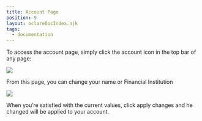 ```yaml
---
title: Account Page
position: 9
layout: oclareDocIndex.njk
tags:
  - documentation
---
```

To access the account page, simply click the account icon in the top bar of any page:<!--StartFragment-->

![](https://lh6.googleusercontent.com/7sm6nOdys7XHKG48o8TKhDf1AjD7nx_fu8OKhThJpdGlFkHx1t2oJag4iwlwncPHHQW0ALmA-zo4L5Wju4_aMmO0sZqCyMfpoq_CF6QfPzzAryIdvNivt4AXzehtIyMsPvaJcKEI)

From this page, you can change your name or Financial Institution

![](https://lh5.googleusercontent.com/LstsAy1Gzvy07lna9xlvvYg2kao1SmO8QMrs2jxYyCEVLr2MLGiKxrgZ6ebp-a0wPfaLAVtD_qrTWhmDGshHS-YyIQNiiiSxeaQykoK-zjgzl7jR1wACHPlbBhr9doYdG1D6JhN8)

When you’re satisfied with the current values, click apply changes and he changed will be applied to your account.

<!--EndFragment-->